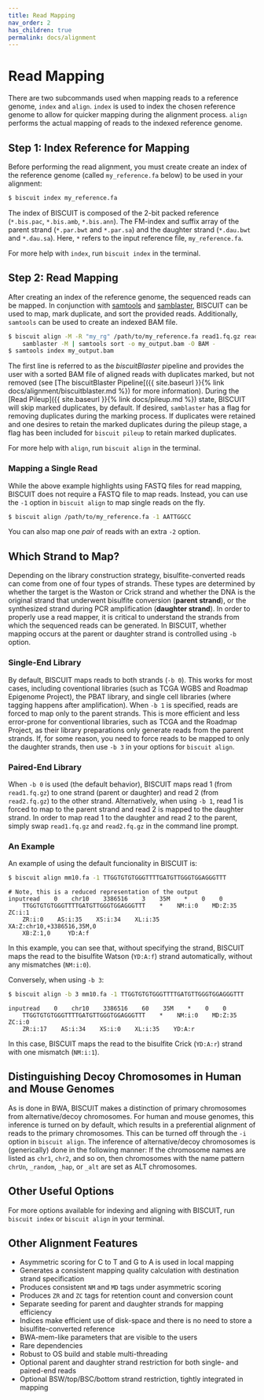 ```yaml
---
title: Read Mapping
nav_order: 2
has_children: true
permalink: docs/alignment
---
```


# Read Mapping

There are two subcommands used when mapping reads to a reference genome, `index`
and `align`. `index` is used to index the chosen reference genome to allow
for quicker mapping during the alignment process. `align` performs the actual
mapping of reads to the indexed reference genome.

## Step 1: Index Reference for Mapping

Before performing the read alignment, you must create create an index of the
reference genome (called `my_reference.fa` below) to be used in your alignment:

```bash
$ biscuit index my_reference.fa
```
The index of BISCUIT is composed of the 2-bit packed reference (`*.bis.pac`,
`*.bis.amb`, `*.bis.ann`). The FM-index and suffix array of the parent strand
(`*.par.bwt` and `*.par.sa`) and the daughter strand (`*.dau.bwt` and `*.dau.sa`).
Here, `*` refers to the input reference file, `my_reference.fa`.

For more help with `index`, run `biscuit index` in the terminal.

## Step 2: Read Mapping

After creating an index of the reference genome, the sequenced reads can be
mapped. In conjunction with [samtools](https://github.com/samtools/samtools)
and [samblaster](https://github.com/GregoryFaust/samblaster), BISCUIT can be
used to map, mark duplicate, and sort the provided reads.  Additionally,
`samtools` can be used to create an indexed BAM file.

```bash
$ biscuit align -M -R "my_rg" /path/to/my_reference.fa read1.fq.gz read2.fq.gz |
    samblaster -M | samtools sort -o my_output.bam -O BAM -
$ samtools index my_output.bam
```
The first line is referred to as the *biscuitBlaster* pipeline and provides
the user with a sorted BAM file of aligned reads with duplicates marked, but not
removed (see
[The biscuitBlaster Pipeline[({{ site.baseurl }}{% link docs/alignment/biscuitblaster.md %})
for more information). During the
[Read Pileup]({{ site.baseurl }}{% link docs/pileup.md %})
state, BISCUIT will skip marked duplicates, by default. If desired, `samblaster`
has a flag for removing duplicates during the marking process. If duplicates
were retained and one desires to retain the marked duplicates during the pileup
stage, a flag has been included for `biscuit pileup` to retain marked duplicates.

For more help with `align`, run `biscuit align` in the terminal.

### Mapping a Single Read

While the above example highlights using FASTQ files for read mapping, BISCUIT
does not require a FASTQ file to map reads. Instead, you can use the `-1` option
in `biscuit align` to map single reads on the fly.

```bash
$ biscuit align /path/to/my_reference.fa -1 AATTGGCC
```
You can also map one *pair* of reads with an extra `-2` option.

## Which Strand to Map?

Depending on the library construction strategy, bisulfite-converted reads can
come from one of four types of strands. These types are determined by whether the
target is the Waston or Crick strand and whether the DNA is the original strand
that underwent bisulfite conversion (__parent strand__), or the synthesized
strand during PCR amplification (__daughter strand__). In order to properly use a
read mapper, it is critical to understand the strands from which the sequenced
reads can be generated. In BISCUIT, whether mapping occurs at the parent or
daughter strand is controlled using `-b` option.

### Single-End Library

By default, BISCUIT maps reads to both strands (`-b 0`). This works for most
cases, including coventional libraries (such as TCGA WGBS and Roadmap Epigenome
Project), the PBAT library, and single cell libraries (where tagging happens
after amplification). When `-b 1` is specified, reads are forced to map only to
the parent strands. This is more efficient and less error-prone for conventional
libraries, such as TCGA and the Roadmap Project, as their library preparations
only generate reads from the parent strands. If, for some reason, you need to
force reads to be mapped to only the daughter strands, then use `-b 3` in your
options for `biscuit align`.

### Paired-End Library

When `-b 0` is used (the default behavior), BISCUIT maps read 1 (from
`read1.fq.gz`) to one strand (parent or daughter) and read 2 (from `read2.fq.gz`)
to the other strand. Alternatively, when using `-b 1`, read 1 is forced to map to
the parent strand and read 2 is mapped to the daughter strand. In order to map
read 1 to the daughter and read 2 to the parent, simply swap `read1.fq.gz` and
`read2.fq.gz` in the command line prompt.

### An Example

An example of using the default funcionality in BISCUIT is:

```bash
$ biscuit align mm10.fa -1 TTGGTGTGTGGGTTTTGATGTTGGGTGGAGGGTTT
```
```
# Note, this is a reduced representation of the output
inputread    0    chr10    3386516    3    35M    *    0    0
    TTGGTGTGTGGGTTTTGATGTTGGGTGGAGGGTTT    *    NM:i:0    MD:Z:35    ZC:i:1
    ZR:i:0    AS:i:35    XS:i:34    XL:i:35    XA:Z:chr10,+3386516,35M,0
    XB:Z:1,0     YD:A:f
```

In this example, you can see that, without specifying the strand, BISCUIT maps
the read to the bisulfite Watson (`YD:A:f`) strand automatically, without any
mismatches (`NM:i:0`).

Conversely, when using `-b 3`:

```bash
$ biscuit align -b 3 mm10.fa -1 TTGGTGTGTGGGTTTTGATGTTGGGTGGAGGGTTT
```
```
inputread    0    chr10    3386516    60    35M    *    0    0
    TTGGTGTGTGGGTTTTGATGTTGGGTGGAGGGTTT    *    NM:i:0    MD:Z:35    ZC:i:0
    ZR:i:17    AS:i:34    XS:i:0    XL:i:35    YD:A:r
```

In this case, BISCUIT maps the read to the bisulfite Crick (`YD:A:r`) strand
with one mismatch (`NM:i:1`).

## Distinguishing Decoy Chromosomes in Human and Mouse Genomes

As is done in BWA, BISCUIT makes a distinction of primary chromosomes from
alternative/decoy chromosomes. For human and mouse genomes, this inference is
turned on by default, which results in a preferential alignment of reads to the
primary chromosomes. This can be turned off through the `-i` option in
`biscuit align`. The inference of alternative/decoy chromosomes is (generically)
done in the following manner: If the chromosome names are listed as `chr1`,
`chr2`, and so on, then chromosomes with the name pattern `chrUn`, `_random`,
`_hap`, or `_alt` are set as ALT chromosomes.

## Other Useful Options

For more options available for indexing and aligning with BISCUIT, run
`biscuit index` or `biscuit align` in your terminal.

## Other Alignment Features

  - Asymmetric scoring for C to T and G to A is used in local mapping
  - Generates a consistent mapping quality calculation with destination strand
  specification
  - Produces consistent `NM` and `MD` tags under asymmetric scoring
  - Produces `ZR` and `ZC` tags for retention count and conversion count
  - Separate seeding for parent and daughter strands for mapping efficiency
  - Indices make efficient use of disk-space and there is no need to store a
  bisulfite-converted reference
  - BWA-mem-like parameters that are visible to the users
  - Rare dependencies
  - Robust to OS build and stable multi-threading
  - Optional parent and daughter strand restriction for both single- and
  paired-end reads
  - Optional BSW/top/BSC/bottom strand restriction, tightly integrated in mapping
